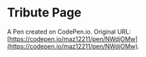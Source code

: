 # Tribute Page

A Pen created on CodePen.io. Original URL: [https://codepen.io/maz12211/pen/NWdjOMw](https://codepen.io/maz12211/pen/NWdjOMw).


